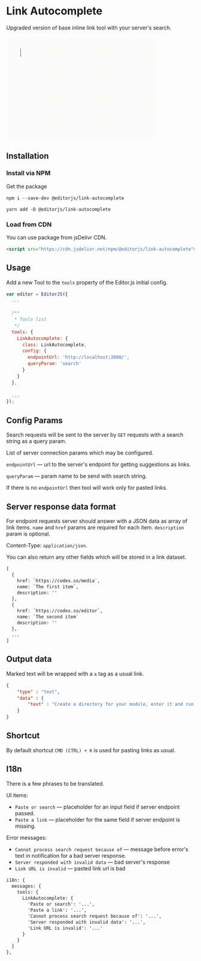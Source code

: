 <!--

TODO
- check UX for slow internet connection

- simplify event listening 
- refactor the code

-->
# Link Autocomplete

Upgraded version of base inline link tool with your server's search.

![](assets/example.gif)

## Installation

### Install via NPM

Get the package

```shell
npm i --save-dev @editorjs/link-autocomplete
```

```shell
yarn add -D @editorjs/link-autocomplete
```

### Load from CDN

You can use package from jsDelivr CDN.

```html
<script src="https://cdn.jsdelivr.net/npm/@editorjs/link-autocomplete"></script>
```

## Usage

Add a new Tool to the `tools` property of the Editor.js initial config.

```javascript
var editor = EditorJS({
  ...
 
  /**
   * Tools list
   */
  tools: {
    LinkAutocomplete: {
      class: LinkAutocomplete,
      config: {
        endpointUrl: 'http://localhost:3000/',
        queryParam: 'search'
      }
    }
  },
  
  ...
});
```

## Config Params

Search requests will be sent to the server by `GET` requests with a search string as a query param. 

List of server connection params which may be configured.

`endpointUrl` — url to the server's endpoint for getting suggestions as links.

`queryParam` — param name to be send with search string.

If there is no `endpointUrl` then tool will work only for pasted links.

## Server response data format

For endpoint requests server should answer with a JSON data
as array of link items. `name` and `href` params are required
for each item. `description` param is optional.

Content-Type: `application/json`.

You can also return any other fields which will be stored in a link dataset.

```
[
  {
    href: `https://codex.so/media`,
    name: `The first item`,
    description: ''
  },
  {
    href: `https://codex.so/editor`,
    name: `The second item`
    description: ''
  },
  ...
]
```

## Output data

Marked text will be wrapped with a `a` tag as a usual link.

```json
{
    "type" : "text",
    "data" : {
        "text" : "Create a directory for your module, enter it and run <a href=\"https://codex.so/\" data-name=\"CodeX Site\">npm init</a> command."
    }
}
```

## Shortcut

By default shortcut `CMD (CTRL) + K` is used for pasting links as usual.

## I18n

There is a few phrases to be translated. 

UI items:

- `Paste or search` — placeholder for an input field if server endpoint passed.
- `Paste a link` — placeholder for the same field if server endpoint is missing.

Error messages:

- `Cannot process search request because of` — message before error's text in notification for a bad server response.
- `Server responded with invalid data` — bad server's response
- `Link URL is invalid` — pasted link url is bad 

```
i18n: {
  messages: {
    tools: {
      LinkAutocomplete: {
        'Paste or search': '...',
        'Paste a link': '...',
        'Cannot process search request because of': '...',
        'Server responded with invalid data': '...',
        'Link URL is invalid': '...'
      }
    }
  }
},
```
